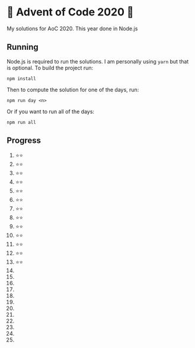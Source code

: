 # 🎄 Advent of Code 2020 🎄
My solutions for AoC 2020. This year done in Node.js

## Running
Node.js is required to run the solutions. I am personally using `yarn` but that is optional. To build the project run:

```shell
npm install
```

Then to compute the solution for one of the days, run:

```shell
npm run day <n>
```

Or if you want to run all of the days:

```shell
npm run all
```

## Progress

1. ⭐⭐
2. ⭐⭐
3. ⭐⭐
4. ⭐⭐
5. ⭐⭐
6. ⭐⭐
7. ⭐⭐
8. ⭐⭐
9. ⭐⭐
10. ⭐⭐
11. ⭐⭐
12. ⭐⭐
13. ⭐⭐
14. 
15. 
16. 
17. 
18. 
19. 
20. 
21. 
22. 
23. 
24. 
25. 

